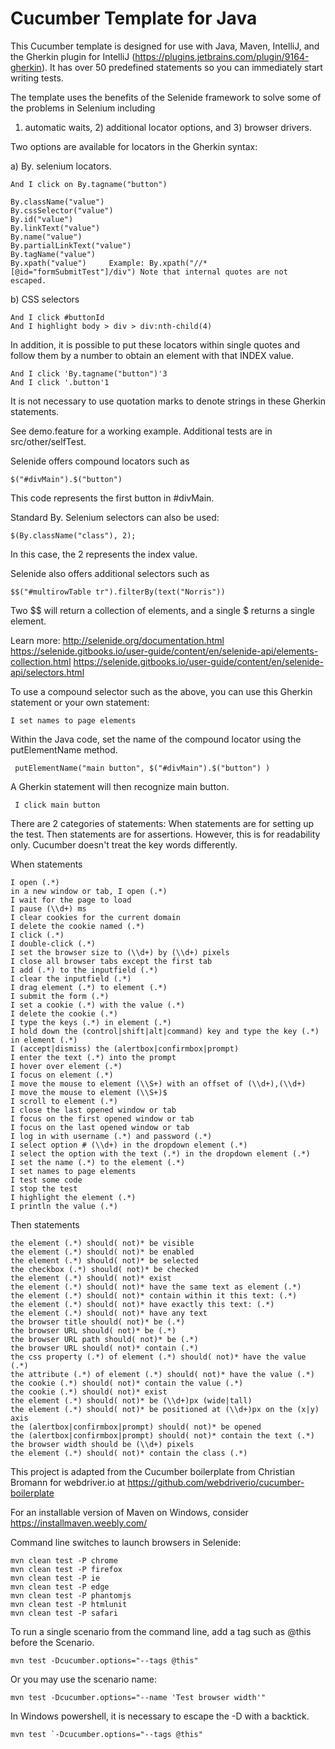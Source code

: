 # Cucumber Template for Java
	
This Cucumber template is designed for use with Java, Maven, IntelliJ, and the Gherkin plugin for IntelliJ (https://plugins.jetbrains.com/plugin/9164-gherkin). It has over 50 predefined statements so you can immediately start writing tests.

The template uses the benefits of the Selenide framework to solve some of the problems in Selenium including 
1) automatic waits, 2) additional locator options, and 3) browser drivers.

Two options are available for locators in the Gherkin syntax:

a) By. selenium locators.

    And I click on By.tagname("button")
    
	By.className("value")
	By.cssSelector("value")
	By.id("value")
	By.linkText("value")
	By.name("value")
	By.partialLinkText("value")
	By.tagName("value")
	By.xpath("value")     Example: By.xpath("//*[@id="formSubmitTest"]/div") Note that internal quotes are not escaped.

b) CSS selectors

    And I click #buttonId
    And I highlight body > div > div:nth-child(4)

In addition, it is possible to put these locators within single quotes and follow them by a number to obtain an element with that INDEX value.

    And I click 'By.tagname("button")'3
    And I click '.button'1

It is not necessary to use quotation marks to denote strings in these Gherkin statements.

See demo.feature for a working example. Additional tests are in src/other/selfTest.

Selenide offers compound locators such as  

    $("#divMain").$("button")

This code represents the first button in #divMain. 

Standard By. Selenium selectors can also be used:

    $(By.className("class"), 2);

In this case, the 2 represents the index value.

Selenide also offers additional selectors such as

    $$("#multirowTable tr").filterBy(text("Norris"))

Two $$ will return a collection of elements, and a single $ returns a single element.

Learn more: 
http://selenide.org/documentation.html
https://selenide.gitbooks.io/user-guide/content/en/selenide-api/elements-collection.html
https://selenide.gitbooks.io/user-guide/content/en/selenide-api/selectors.html


To use a compound selector such as the above, you can use this Gherkin statement or your own statement:

    I set names to page elements
    
Within the Java code, set the name of the compound locator using the putElementName method.

     putElementName("main button", $("#divMain").$("button") )

A Gherkin statement will then recognize main button.

     I click main button     

There are 2 categories of statements:
When statements are for setting up the test. Then statements are for assertions. However, this is for readability only. Cucumber doesn't treat the key words differently.

When statements

    I open (.*)
    in a new window or tab, I open (.*)
    I wait for the page to load  
    I pause (\\d+) ms
    I clear cookies for the current domain
    I delete the cookie named (.*)
    I click (.*)
    I double-click (.*)
    I set the browser size to (\\d+) by (\\d+) pixels
    I close all browser tabs except the first tab
    I add (.*) to the inputfield (.*)
    I clear the inputfield (.*)
    I drag element (.*) to element (.*)
    I submit the form (.*)
    I set a cookie (.*) with the value (.*)
    I delete the cookie (.*)
    I type the keys (.*) in element (.*)
    I hold down the (control|shift|alt|command) key and type the key (.*) in element (.*)
    I (accept|dismiss) the (alertbox|confirmbox|prompt)
    I enter the text (.*) into the prompt
    I hover over element (.*)
    I focus on element (.*)
    I move the mouse to element (\\S+) with an offset of (\\d+),(\\d+)
    I move the mouse to element (\\S+)$
    I scroll to element (.*)
    I close the last opened window or tab
    I focus on the first opened window or tab
    I focus on the last opened window or tab
    I log in with username (.*) and password (.*)
    I select option # (\\d+) in the dropdown element (.*)
    I select the option with the text (.*) in the dropdown element (.*)
    I set the name (.*) to the element (.*)
    I set names to page elements
    I test some code
    I stop the test
    I highlight the element (.*)
    I println the value (.*)

Then statements

    the element (.*) should( not)* be visible
    the element (.*) should( not)* be enabled
    the element (.*) should( not)* be selected
    the checkbox (.*) should( not)* be checked
    the element (.*) should( not)* exist
    the element (.*) should( not)* have the same text as element (.*)
    the element (.*) should( not)* contain within it this text: (.*)
    the element (.*) should( not)* have exactly this text: (.*)
    the element (.*) should( not)* have any text
    the browser title should( not)* be (.*)
    the browser URL should( not)* be (.*)
    the browser URL path should( not)* be (.*)
    the browser URL should( not)* contain (.*)
    the css property (.*) of element (.*) should( not)* have the value (.*)
    the attribute (.*) of element (.*) should( not)* have the value (.*)
    the cookie (.*) should( not)* contain the value (.*)
    the cookie (.*) should( not)* exist
    the element (.*) should( not)* be (\\d+)px (wide|tall)
    the element (.*) should( not)* be positioned at (\\d+)px on the (x|y) axis
    the (alertbox|confirmbox|prompt) should( not)* be opened
    the (alertbox|confirmbox|prompt) should( not)* contain the text (.*)
    the browser width should be (\\d+) pixels
    the element (.*) should( not)* contain the class (.*)


This project is adapted from the Cucumber boilerplate from Christian Bromann for webdriver.io at https://github.com/webdriverio/cucumber-boilerplate

For an installable version of Maven on Windows, consider https://installmaven.weebly.com/

Command line switches to launch browsers in Selenide:

    mvn clean test -P chrome
    mvn clean test -P firefox
    mvn clean test -P ie
    mvn clean test -P edge
    mvn clean test -P phantomjs
    mvn clean test -P htmlunit
    mvn clean test -P safari
    
To run a single scenario from the command line, add a tag such as @this before the Scenario.

    mvn test -Dcucumber.options="--tags @this"
    
Or you may use the scenario name:

    mvn test -Dcucumber.options="--name 'Test browser width'"

In Windows powershell, it is necessary to escape the -D with a backtick.

    mvn test `-Dcucumber.options="--tags @this"  

